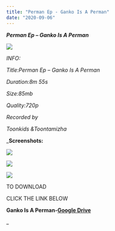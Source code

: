 ```yaml
---
title: "Perman Ep - Ganko Is A Perman"
date: "2020-09-06"
---
```


 **_Perman Ep – Ganko Is A Perman_**

_![](https://1.bp.blogspot.com/-r7hFuR_uTB0/X1SJWUypT0I/AAAAAAAAARs/Z-c_ohfaMrEnKDRvj_IHZOixGLYxrIABQCLcBGAsYHQ/w781-h439/vlcsnap-2020-09-06-12h28m13s507.png)_

_INFO:_

_Title:Perman Ep – Ganko Is A Perman_

_Duration:8m 55s_

_Size:85mb_

_Quality:720p_

_Recorded by_

_Toonkids &Toontamizha_

_**Screenshots:**

![](https://1.bp.blogspot.com/-QrWpkqPAdjs/X1SKsM6HqyI/AAAAAAAAASA/CbklYA-vHe0ryzBTO65FFqAZokYl6WEmACLcBGAsYHQ/w500-h281/vlcsnap-2020-09-06-12h30m09s631.png)

![](https://1.bp.blogspot.com/-Uvg-Hhrc5Ng/X1SKsCACllI/AAAAAAAAAR8/kaykBKIHExIhKgyzwowrmxOVCTk8h-9uQCLcBGAsYHQ/w500-h281/vlcsnap-2020-09-06-12h29m22s471.png)

![](https://1.bp.blogspot.com/-QGYQ47MWWww/X1SKsDd1r0I/AAAAAAAAAR4/C-KWLIH1uJ8fgfcIjlvfh6Otk1-o7j0TACLcBGAsYHQ/w500-h281/vlcsnap-2020-09-06-12h29m03s957.png)

TO DOWNLOAD

CLICK THE LINK BELOW

 **Ganko Is A Perman-[Google Drive](https://drive.google.com/file/d/1xSNF6B46rKCJTxkSFylwwy58HgIpqixp/view?usp=sharing)**

_
